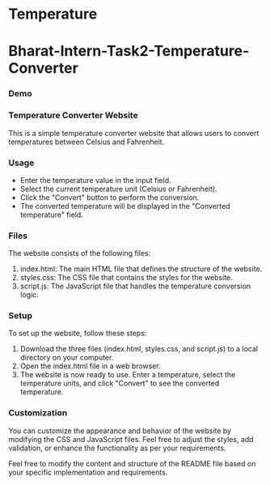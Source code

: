 # Temperature
# Bharat-Intern-Task2-Temperature-Converter
### Demo    

### Temperature Converter Website
This is a simple temperature converter website that allows users to convert temperatures between Celsius and Fahrenheit.    

### Usage    
* Enter the temperature value in the input field.    
* Select the current temperature unit (Celsius or Fahrenheit).  
* Click the "Convert" button to perform the conversion.   
* The converted temperature will be displayed in the "Converted temperature" field.
    
### Files
The website consists of the following files:   
1. index.html: The main HTML file that defines the structure of the website.   
2. styles.css: The CSS file that contains the styles for the website.    
3. script.js: The JavaScript file that handles the temperature conversion logic.
   
### Setup
To set up the website, follow these steps:
1. Download the three files (index.html, styles.css, and script.js) to a local directory on your computer.
2. Open the index.html file in a web browser.
3. The website is now ready to use. Enter a temperature, select the temperature units, and click "Convert" to see the converted temperature.

### Customization
You can customize the appearance and behavior of the website by modifying the CSS and JavaScript files. Feel free to adjust the styles, add validation, or enhance the functionality as per your requirements.

Feel free to modify the content and structure of the README file based on your specific implementation and requirements.

